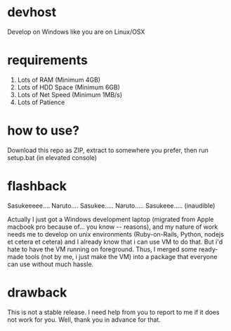 # devhost
Develop on Windows like you are on Linux/OSX

# requirements

1. Lots of RAM (Minimum 4GB)
2. Lots of HDD Space (Minimum 6GB)
3. Lots of Net Speed (Minimum 1MB/s)
4. Lots of Patience

# how to use?

Download this repo as ZIP, extract to somewhere you prefer, then run setup.bat (in elevated console)

# flashback

Sasukeeeee....
Naruto....
Sasukee.....
Naruto.....
Sasukeee.....
(inaudible)

Actually I just got a Windows development laptop (migrated from Apple macbook pro because of... you know -- reasons), and my nature of work needs
me to develop on unix environments (Ruby-on-Rails, Python, nodejs et cetera et cetera) and I already know that i can use VM to do that.
But i'd hate to have the VM running on foreground. Thus, I merged some ready-made tools (not by me, i just make the VM) into a package that
everyone can use without much hassle.

# drawback

This is not a stable release. I need help from you to report to me if it does not work for you. Well, thank you in advance for that.
